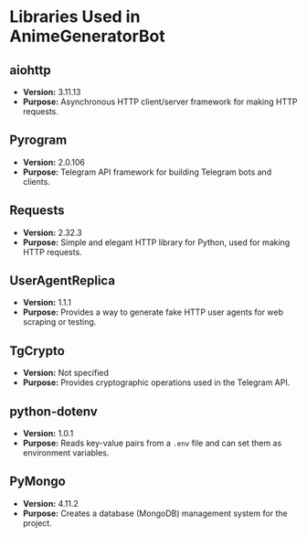 # Libraries Used in AnimeGeneratorBot

## aiohttp
- **Version:** 3.11.13
- **Purpose:** Asynchronous HTTP client/server framework for making HTTP requests.

## Pyrogram
- **Version:** 2.0.106
- **Purpose:** Telegram API framework for building Telegram bots and clients.

## Requests
- **Version:** 2.32.3
- **Purpose:** Simple and elegant HTTP library for Python, used for making HTTP requests.

## UserAgentReplica
- **Version:** 1.1.1
- **Purpose:** Provides a way to generate fake HTTP user agents for web scraping or testing.

## TgCrypto
- **Version:** Not specified
- **Purpose:** Provides cryptographic operations used in the Telegram API.

## python-dotenv
- **Version:** 1.0.1
- **Purpose:** Reads key-value pairs from a `.env` file and can set them as environment variables.

## PyMongo
- **Version:** 4.11.2
- **Purpose:** Creates a database (MongoDB) management system for the project.
